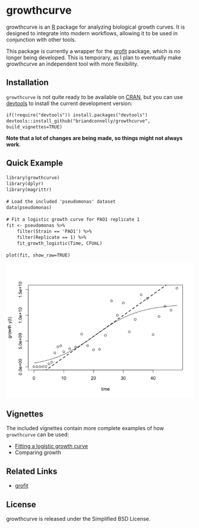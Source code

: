 growthcurve
===========

growthcurve is an [R](http://r-project.org) package for analyzing
biological growth curves. It is designed to integrate into modern
workflows, allowing it to be used in conjunction with other tools.

This package is currently a wrapper for the
[grofit](http://cran.r-project.org/web/packages/grofit/index.html)
package, which is no longer being developed. This is temporary, as I
plan to eventually make growthcurve an independent tool with more
flexibility.

Installation
------------

`growthcurve` is not quite ready to be available on
[CRAN](http://cran.r-project.org), but you can use
[devtools](http://cran.r-project.org/web/packages/devtools/index.html)
to install the current development version:

    if(!require("devtools")) install.packages("devtools")
    devtools::install_github("briandconnelly/growthcurve", build_vignettes=TRUE)

**Note that a lot of changes are being made, so things might not always
work.**

Quick Example
-------------

    library(growthcurve)
    library(dplyr)
    library(magrittr)

    # Load the included 'pseudomonas' dataset
    data(pseudomonas)

    # Fit a logistic growth curve for PAO1 replicate 1
    fit <- pseudomonas %>%
        filter(Strain == 'PAO1') %>%
        filter(Replicate == 1) %>%
        fit_growth_logistic(Time, CFUmL)

    plot(fit, show_raw=TRUE)

![](figures/quick_example-1.png)

Vignettes
---------

The included vignettes contain more complete examples of how
`growthcurve` can be used:

-   [Fitting a logistic growth curve](vignettes/logistic-growth.Rmd)
-   Comparing growth

Related Links
-------------

-   [grofit](http://cran.r-project.org/web/packages/grofit/index.html)

License
-------

growthcurve is released under the Simplified BSD License.
